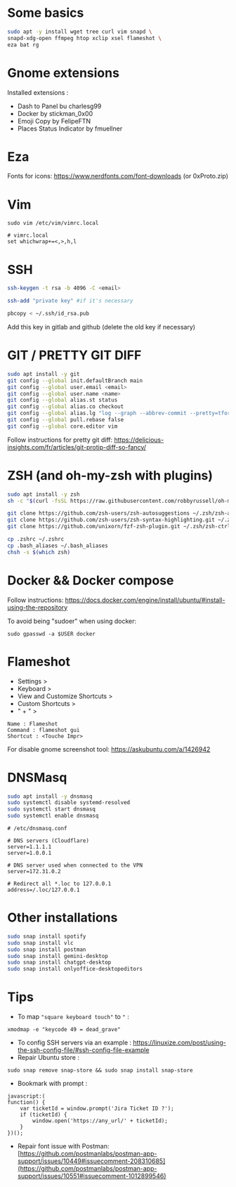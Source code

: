 # Some basics
```bash
sudo apt -y install wget tree curl vim snapd \
snapd-xdg-open ffmpeg htop xclip xsel flameshot \
eza bat rg
```

# Gnome extensions 
Installed extensions : 
- Dash to Panel bu charlesg99
- Docker by stickman_0x00
- Emoji Copy by FelipeFTN
- Places Status Indicator by fmuellner

# Eza
Fonts for icons: https://www.nerdfonts.com/font-downloads (or 0xProto.zip)


# Vim
```
sudo vim /etc/vim/vimrc.local

# vimrc.local
set whichwrap+=<,>,h,l

```

# SSH
```bash
ssh-keygen -t rsa -b 4096 -C <email>

ssh-add "private key" #if it's necessary

pbcopy < ~/.ssh/id_rsa.pub
```
Add this key in gitlab and github (delete the old key if necessary)

# GIT / PRETTY GIT DIFF
```bash
sudo apt install -y git
git config --global init.defaultBranch main
git config --global user.email <email>
git config --global user.name <name>
git config --global alias.st status
git config --global alias.co checkout
git config --global alias.lg "log --graph --abbrev-commit --pretty=tformat:'%Cred%h%Creset -%C(auto)%d%Creset %s %Cgreen(%an %ad)%Creset'"
git config --global pull.rebase false
git config --global core.editor vim
```

Follow instructions for pretty git diff: https://delicious-insights.com/fr/articles/git-protip-diff-so-fancy/

# ZSH (and oh-my-zsh with plugins)
```bash
sudo apt install -y zsh
sh -c "$(curl -fsSL https://raw.githubusercontent.com/robbyrussell/oh-my-zsh/master/tools/install.sh)"

git clone https://github.com/zsh-users/zsh-autosuggestions ~/.zsh/zsh-autosuggestions
git clone https://github.com/zsh-users/zsh-syntax-highlighting.git ~/.zsh/zsh-syntax-highlighting
git clone https://github.com/unixorn/fzf-zsh-plugin.git ~/.zsh/zsh-ctrl-r

cp .zshrc ~/.zshrc
cp .bash_aliases ~/.bash_aliases
chsh -s $(which zsh)
```

# Docker && Docker compose
Follow instructions: https://docs.docker.com/engine/install/ubuntu/#install-using-the-repository

To avoid being "sudoer" when using docker:
```
sudo gpasswd -a $USER docker
```

# Flameshot 
- Settings >
- Keyboard >
- View and Customize Shortcuts > 
- Custom Shortcuts > 
- " + " > 
```
Name : Flameshot
Command : flameshot gui 
Shortcut : <Touche Impr>
``` 

For disable gnome screenshot tool: https://askubuntu.com/a/1426942

# DNSMasq
```bash
sudo apt install -y dnsmasq
sudo systemctl disable systemd-resolved
sudo systemctl start dnsmasq
sudo systemctl enable dnsmasq
```
```
# /etc/dnsmasq.conf

# DNS servers (Cloudflare)
server=1.1.1.1
server=1.0.0.1

# DNS server used when connected to the VPN
server=172.31.0.2

# Redirect all *.loc to 127.0.0.1
address=/.loc/127.0.0.1
```

# Other installations
```bash
sudo snap install spotify
sudo snap install vlc
sudo snap install postman
sudo snap install gemini-desktop
sudo snap install chatgpt-desktop
sudo snap install onlyoffice-desktopeditors
```

# Tips
- To map `"square keyboard touch"` to `"` : 
```
xmodmap -e "keycode 49 = dead_grave"
``` 
- To config SSH servers via an example : 
https://linuxize.com/post/using-the-ssh-config-file/#ssh-config-file-example
- Repair Ubuntu store : 
```
sudo snap remove snap-store && sudo snap install snap-store
```
- Bookmark with prompt : 
```
javascript:(
function() {
	var ticketId = window.prompt('Jira Ticket ID ?');
	if (ticketId) {
		window.open('https://any_url/' + ticketId);
	}
})();
```
- Repair font issue with Postman: [https://github.com/postmanlabs/postman-app-support/issues/10449#issuecomment-208310685](https://github.com/postmanlabs/postman-app-support/issues/10551#issuecomment-1012899546)
